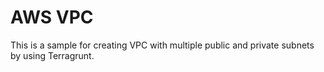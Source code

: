 # AWS VPC

This is a sample for creating VPC with multiple public and private subnets
by using Terragrunt.

